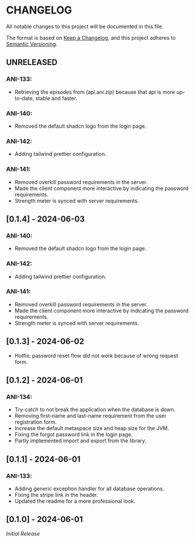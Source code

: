 # CHANGELOG

All notable changes to this project will be documented in this file.

The format is based on [Keep a Changelog](https://keepachangelog.com/en/1.0.0/),
and this project adheres to [Semantic Versioning](https://semver.org/spec/v2.0.0.html).

## UNRELEASED
### ANI-133:
* Retrieving the episodes from (api.ani.zip) because that api is more up-to-date, stable and faster.

### ANI-140:
* Removed the default shadcn logo from the login page.

### ANI-142:
* Adding tailwind prettier configuration.

### ANI-141:
* Removed overkill password requirements in the server.
* Made the client component more interactive by indicating the password requirements.
* Strength meter is synced with server requirements.

## [0.1.4] - 2024-06-03
### ANI-140:
* Removed the default shadcn logo from the login page.

### ANI-142:
* Adding tailwind prettier configuration.

### ANI-141:
* Removed overkill password requirements in the server.
* Made the client component more interactive by indicating the password requirements.
* Strength meter is synced with server requirements.

## [0.1.3] - 2024-06-02
* Hotfix: password reset flow did not work because of wrong request form.

## [0.1.2] - 2024-06-01
### ANI-134:
* Try-catch to not break the application when the database is down.
* Removing first-name and last-name requirement from the user registration form.
* Increase the default metaspace size and heap size for the JVM.
* Fixing the forgot password link in the login page.
* Partly implemented import and export from the library.

## [0.1.1] - 2024-06-01
### ANI-133:
* Adding generic exception handler for all database operations.
* Fixing the stripe link in the header.
* Updated the readme for a more professional look.

## [0.1.0] - 2024-06-01
*Initial Release*

